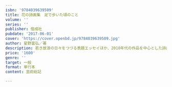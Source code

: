 ```yaml
---
isbn: '9784039639509'
title: 花の詩画集　足で歩いた頃のこと
volume: ''
series: ''
publisher: 偕成社
pubdate: '2017-06-01'
cover: 'https://cover.openbd.jp/9784039639509.jpg'
author: 星野富弘／著
description: 若き放浪の日々をつづる表題エッセイほか、2010年代の作品を中心とした詩画63点およびエッセイ16篇を所収。
price: '1600'
genre: ''
target: 一般
format: 単行本
content: 芸術総記

---
```


